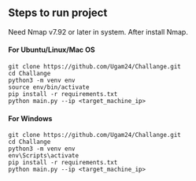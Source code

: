 
## Steps to run project
Need Nmap v7.92 or later in system. After install Nmap.
#### For Ubuntu/Linux/Mac OS

```
git clone https://github.com/Ugam24/Challange.git
cd Challange
python3 -m venv env
source env/bin/activate
pip install -r requirements.txt
python main.py --ip <target_machine_ip>
```
#### For Windows

```
git clone https://github.com/Ugam24/Challange.git
cd Challange
python3 -m venv env
env\Scripts\activate
pip install -r requirements.txt
python main.py --ip <target_machine_ip>
```
